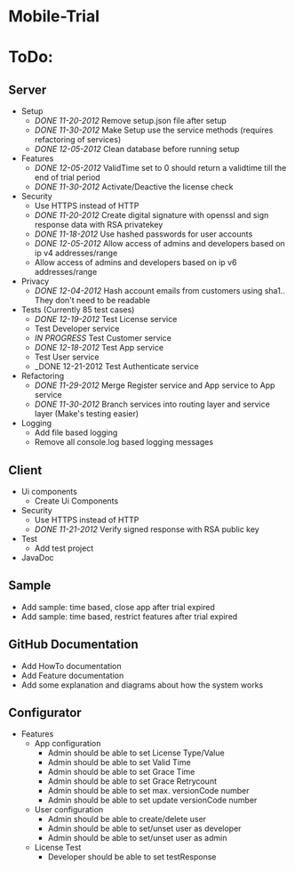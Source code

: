 Mobile-Trial
============

# ToDo: 

## Server
* Setup
	* _DONE 11-20-2012_ Remove setup.json file after setup
	* _DONE 11-30-2012_ Make Setup use the service methods (requires refactoring of services)
	* _DONE 12-05-2012_ Clean database before running setup
* Features
	* _DONE 12-05-2012_ ValidTime set to 0 should return a validtime till the end of trial period
	* _DONE 11-30-2012_ Activate/Deactive the license check 
*	Security
	* Use HTTPS instead of HTTP
	* _DONE 11-20-2012_ Create digital signature with openssl and sign response data with RSA privatekey
	* _DONE 11-18-2012_ Use hashed passwords for user accounts 
	* _DONE 12-05-2012_ Allow access of admins and developers based on ip v4 addresses/range
	* Allow access of admins and developers based on ip v6 addresses/range
* Privacy
	* _DONE 12-04-2012_ Hash account emails from customers using sha1.. They don't need to be readable
* Tests (Currently 85 test cases)
	* _DONE 12-19-2012_ Test License service
	* Test Developer service
	* _IN PROGRESS_ Test Customer service
	* _DONE 12-18-2012_ Test App service
	* Test User service
	* _DONE 12-21-2012 Test Authenticate service
* Refactoring
	* _DONE 11-29-2012_ Merge Register service and App service to App service
	* _DONE 11-30-2012_ Branch services into routing layer and service layer (Make's testing easier)
* Logging
	* Add file based logging 
	* Remove all console.log based logging messages

## Client
* Ui components 
	* Create Ui Components
* Security
	* Use HTTPS instead of HTTP
	* _DONE 11-21-2012_  Verify signed response with RSA public key
* Test
	* Add test project
* JavaDoc

## Sample
* Add sample: time based, close app after trial expired
* Add sample: time based, restrict features after trial expired

## GitHub Documentation
* Add HowTo documentation
* Add Feature documentation
* Add some explanation and diagrams about how the system works

## Configurator
* Features
	* App configuration
		* Admin should be able to set License Type/Value
		* Admin should be able to set Valid Time
		* Admin should be able to set Grace Time
		* Admin should be able to set Grace Retrycount  
		* Admin should be able to set max. versionCode number
		* Admin should be able to set update versionCode number
	* User configuration
		* Admin should be able to create/delete user
		* Admin should be able to set/unset user as developer
		* Admin should be able to set/unset user as admin
	* License Test
		* Developer should be able to set testResponse

